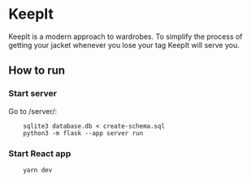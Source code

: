 # KeepIt

KeepIt is a modern approach to wardrobes. To simplify the process of getting your jacket whenever you lose your tag KeepIt will serve you.

## How to run
### Start server
Go to /server/:
```
    sqlite3 database.db < create-schema.sql
    python3 -m flask --app server run
```
### Start React app
```
    yarn dev
```